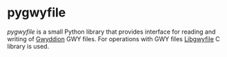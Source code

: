 # pygwyfile

*pygwyfile* is a small Python library that provides interface for reading and writing of [Gwyddion](http://gwyddion.net/) GWY files. For operations with GWY files [Libgwyfile](http://libgwyfile.sourceforge.net/) C library is used.
